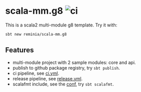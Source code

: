 # scala-mm.g8 ![ci](https://github.com/reminia/scala-mm.g8/actions/workflows/ci.yml/badge.svg)

This is a scala2 multi-module g8 template. Try it with:

```bash
sbt new reminia/scala-mm.g8
```

## Features

* multi-module project with 2 sample modules: core and api.
* publish to github package registry, try `sbt publish`.
* ci pipeline, see [ci.yml](src/main/g8/.github/workflows/ci.yml).
* release pipeline, see [release.yml](src/main/g8/.github/workflows/release.yml).
* scalafmt include, see the [conf](src/main/g8/.scalafmt.conf), try `sbt scalafmt`.